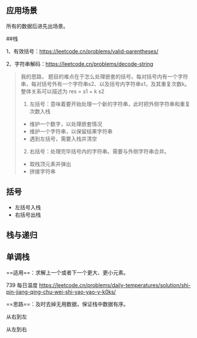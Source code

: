 ## 应用场景

所有的数据后进先出场景。





##栈

1、有效括号：https://leetcode.cn/problems/valid-parentheses/

2、字符串解码：https://leetcode.cn/problems/decode-string

> 我的思路，
> 题目的难点在于怎么处理嵌套的括号。每对括号内有一个字符串，每对括号外有一个字符串s2、以及括号内字符串s1，及其重复次数k。整体关系可以描述为  res = s1 + k s2
>
>
> 1. 左括号：意味着要开始处理一个新的字符串，此时把外侧字符串和重复次数入栈
> * 维护一个数字，以处理嵌套情况
> * 维护一个字符串，以保留结果字符串
> * 遇到左括号，需要入栈并清空
> 2. 右括号：处理完毕括号内的字符串。需要与外侧字符串合并。
> * 取栈顶元素并弹出
> * 拼接字符串

## 括号

- 左括号入栈
- 右括号出栈







## 栈与递归







## 单调栈

==适用==：求解上一个或者下一个更大、更小元素。

739 每日温度 https://leetcode.cn/problems/daily-temperatures/solution/shi-pin-jiang-qing-chu-wei-shi-yao-yao-y-k0ks/ 

==思路==：及时去掉无用数据，保证栈中数据有序。

从右到左



从左到右